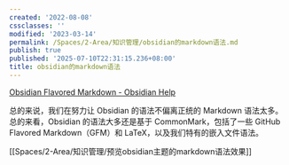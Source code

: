 ```yaml
---
created: '2022-08-08'
cssclasses: ''
modified: '2023-03-14'
permalink: /Spaces/2-Area/知识管理/obsidian的markdown语法.md
publish: true
published: '2025-07-10T22:31:15.236+08:00'
title: obsidian的markdown语法
---
```

[Obsidian Flavored Markdown - Obsidian Help](https://help.obsidian.md/obsidian-flavored-markdown)

总的来说，我们在努力让 Obsidian 的语法不偏离正统的 Markdown 语法太多。总的来看，Obsidian 的语法大多还是基于 CommonMark，包括了一些 GitHub Flavored Markdown（GFM）和 LaTeX，以及我们特有的嵌入文件语法。

[[Spaces/2-Area/知识管理/预览obsidian主题的markdown语法效果]]